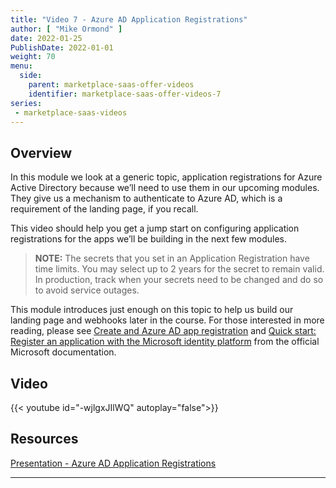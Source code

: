 ```yaml
---
title: "Video 7 - Azure AD Application Registrations"
author: [ "Mike Ormond" ]
date: 2022-01-25
PublishDate: 2022-01-01
weight: 70
menu:
  side:
    parent: marketplace-saas-offer-videos
    identifier: marketplace-saas-offer-videos-7
series:
 - marketplace-saas-videos    
---
```


## Overview

In this module we look at a generic topic, application registrations for Azure Active Directory because we’ll need to use them in our upcoming modules. They give us a mechanism to authenticate to Azure AD, which is a requirement of the landing page, if you recall.

This video should help you get a jump start on configuring application registrations for the apps we’ll be building in the next few modules.

> **NOTE:** The secrets that you set in an Application Registration have time limits. You may select up to 2 years for the secret to remain valid. In production, track when your secrets need to be changed and do so to avoid service outages.

This module introduces just enough on this topic to help us build our landing page and webhooks later in the course. For those interested in more reading, please see [Create and Azure AD app registration](https://docs.microsoft.com/azure/marketplace/azure-ad-transactable-saas-landing-page#create-an-azure-ad-app-registration) and [Quick start: Register an application with the Microsoft identity platform](https://docs.microsoft.com/azure/active-directory/develop/quickstart-register-app) from the official Microsoft documentation.

## Video

{{< youtube id="-wjlgxJIlWQ" autoplay="false">}}

## Resources

[Presentation - Azure AD Application Registrations](https://github.com/microsoft/Mastering-the-Marketplace/blob/main/saas/pdfs/05-Azure-AD-Application-Registrations.pdf)

---